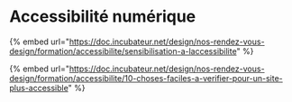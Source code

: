 # Accessibilité numérique

{% embed url="https://doc.incubateur.net/design/nos-rendez-vous-design/formation/accessibilite/sensibilisation-a-laccessibilite" %}

{% embed url="https://doc.incubateur.net/design/nos-rendez-vous-design/formation/accessibilite/10-choses-faciles-a-verifier-pour-un-site-plus-accessible" %}



